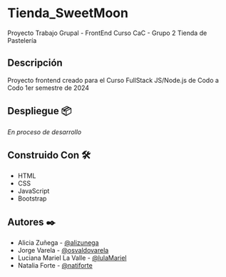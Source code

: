 # Tienda_SweetMoon

Proyecto Trabajo Grupal - FrontEnd Curso CaC - Grupo 2
Tienda de Pastelería

## Descripción
Proyecto frontend creado para el Curso FullStack JS/Node.js de Codo a Codo
1er semestre de 2024

## Despliegue 📦
_En proceso de desarrollo_

## Construido Con 🛠️
* HTML
* CSS
* JavaScript
* Bootstrap

## Autores ✒️
+ Alicia Zuñega - [@alizunega](https://github.com/alizunega)
+ Jorge Varela - [@osvaldovarela](https://github.com/osvaldovarela)
+ Luciana Mariel La Valle - [@lulaMariel](https://github.com/lulaMariel) 
+ Natalia Forte - [@natiforte](https://github.com/natiforte)
